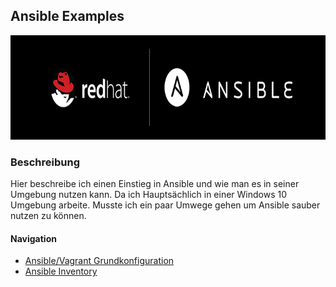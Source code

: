 ## Ansible Examples

<a href="images/ansible-redhat-logo.jpg" target="_blank"><img src="images/ansible-redhat-logo.jpg" alt="Ansible-RedHat Logo" title="Ansible-RedHat Logo" width="775" height="167" /></a>

### Beschreibung
Hier beschreibe ich einen Einstieg in Ansible und wie man es in seiner Umgebung nutzen kann. Da ich Hauptsächlich in einer Windows 10 Umgebung arbeite. Musste ich ein paar Umwege gehen um  Ansible sauber nutzen zu können.

#### Navigation
* [Ansible/Vagrant Grundkonfiguration](docs/base_config.md)
* [Ansible Inventory](docs/inventory.md)